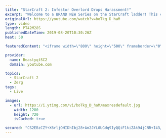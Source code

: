 ```yaml
---
title: "StarCraft 2: Infestor Overlord Drops Harassment!"
excerpt: "Welcome to a BRAND NEW Series on the StarCraft ladder! This challenege is called \"Infestors to GM,\" where I play Mass Infestors and try to get to Grandmaster! I am allowing myself to make Queens as well, but other than that, the gameplan is INFESTORS!!!  One of the games in this video does end up showcasing"
originalUrl: https://youtube.com/watch?v=boTkg_D_haM
type: video
length: PT42M28S
publishedDateTime: 2019-08-20T10:30:26Z
heat: 50

featuredContent: "<iframe width=\"800\" height=\"500\" frameborder=\"0\" src=\"https://www.youtube.com/embed/boTkg_D_haM\" allow=\"accelerometer; autoplay; encrypted-media; gyroscope; picture-in-picture\" allowfullscreen></iframe>"

provider:
  name: BeastyqtSC2
  domain: youtube.com

topics:
  - StarCraft 2
  - Zerg
tags:
  - Live

images:
  - url: https://i.ytimg.com/vi/boTkg_D_haM/maxresdefault.jpg
    width: 1280
    height: 720
    isCached: true

secured: "CS2EBzCZY+X6rljOHIDhIbj28+An2JYL0UGdq9IyQQiF1kiZAk94jCNR+I43/G5FM8RJ30pXlPNlPcAYOW7IyfkXwX2tfDraVhezoeELuSQZiAJWuI4HGuX9kBvldTT+1BAc2HIaH3pZnMjMbnAmACHOaTI0bOfcVEYVRm2Znk5NbDaJ60xfcdYRLm9otn4/lrXjWhA0moPl2LR2yFEZ6CiXPEsYJ+8u2D5yqMnfl6ZpNpnkhP33wJ3Ko4stpvnB193gnwLcK9M0YGjcQ148QZC3qXxygSUoU38dDec++rYXZo5A4ij7qDTpJQ8GvYP8t82MM/PDMi03oWmZeTkOtdKPyyfrnSFUgbms8F5MXQVn6clxgyRWlnUcluOMwcErObiNNRer/3HbarF+IGdkkSRQ2xrdXQfpEKmMY1Ev/Ys=;QS0sXjV7mQgX/iW7IUooEQ=="
---
```


